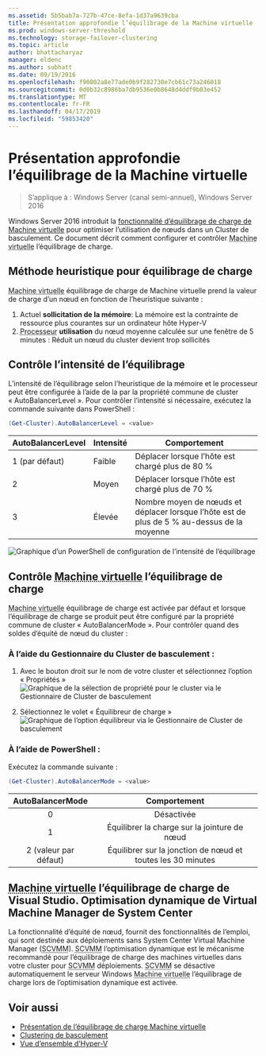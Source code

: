 ```yaml
---
ms.assetid: 5b5bab7a-727b-47ce-8efa-1d37a9639cba
title: Présentation approfondie l’équilibrage de la Machine virtuelle
ms.prod: windows-server-threshold
ms.technology: storage-failover-clustering
ms.topic: article
author: bhattacharyaz
manager: eldenc
ms.author: subhatt
ms.date: 09/19/2016
ms.openlocfilehash: f90802a8e77ade0b9f282730e7cb61c73a246018
ms.sourcegitcommit: 0d0b32c8986ba7db9536e0b8648d4ddf9b03e452
ms.translationtype: MT
ms.contentlocale: fr-FR
ms.lasthandoff: 04/17/2019
ms.locfileid: "59853420"
---
```

# <a name="virtual-machine-load-balancing-deep-dive"></a>Présentation approfondie l’équilibrage de la Machine virtuelle

> S’applique à : Windows Server (canal semi-annuel), Windows Server 2016

Windows Server 2016 introduit la [fonctionnalité d’équilibrage de charge de Machine virtuelle](vm-load-balancing-overview.md) pour optimiser l’utilisation de nœuds dans un Cluster de basculement. Ce document décrit comment configurer et contrôler <abbr title="machine virtuelle">Machine virtuelle</abbr> l’équilibrage de charge. 

## <a id="heuristics-for-balancing"></a>Méthode heuristique pour équilibrage de charge
<abbr title="machine virtuelle">Machine virtuelle</abbr> équilibrage de charge de Machine virtuelle prend la valeur de charge d’un nœud en fonction de l’heuristique suivante :
1. Actuel **sollicitation de la mémoire**: La mémoire est la contrainte de ressource plus courantes sur un ordinateur hôte Hyper-V
2. <abbr title="Unité centrale">Processeur</abbr> **utilisation** du nœud moyenne calculée sur une fenêtre de 5 minutes : Réduit un nœud du cluster devient trop sollicités

## <a id="controlling-aggressiveness-of-balancing"></a>Contrôle l’intensité de l’équilibrage
L’intensité de l’équilibrage selon l’heuristique de la mémoire et le processeur peut être configurée à l’aide de la par la propriété commune de cluster « AutoBalancerLevel ». Pour contrôler l’intensité si nécessaire, exécutez la commande suivante dans PowerShell :

```PowerShell
(Get-Cluster).AutoBalancerLevel = <value>
```

| AutoBalancerLevel | Intensité | Comportement |
|-------------------|----------------|----------|
| 1 (par défaut) | Faible | Déplacer lorsque l’hôte est chargé plus de 80 % |
| 2 | Moyen | Déplacer lorsque l’hôte est chargé plus de 70 % |
| 3 | Élevée | Nombre moyen de nœuds et déplacer lorsque l’hôte est de plus de 5 % au-dessus de la moyenne | 

![Graphique d’un PowerShell de configuration de l’intensité de l’équilibrage](media/vm-load-balancing/detailed-VM-load-balancing-1.jpg)

## <a name="controlling-abbr-titlevirtual-machinevmabbr-load-balancing"></a>Contrôle <abbr title="Machine virtuelle">Machine virtuelle</abbr> l’équilibrage de charge
<abbr title="machine virtuelle">Machine virtuelle</abbr> équilibrage de charge est activée par défaut et lorsque l’équilibrage de charge se produit peut être configuré par la propriété commune de cluster « AutoBalancerMode ». Pour contrôler quand des soldes d’équité de nœud du cluster :

### <a name="using-failover-cluster-manager"></a>À l’aide du Gestionnaire du Cluster de basculement :
1. Avec le bouton droit sur le nom de votre cluster et sélectionnez l’option « Propriétés »  
    ![Graphique de la sélection de propriété pour le cluster via le Gestionnaire de Cluster de basculement](media/vm-load-balancing/detailed-VM-load-balancing-2.jpg)

2.  Sélectionnez le volet « Équilibreur de charge »  
    ![Graphique de l’option équilibreur via le Gestionnaire de Cluster de basculement](media/vm-load-balancing/detailed-VM-load-balancing-3.jpg)

### <a name="using-powershell"></a>À l’aide de PowerShell :
Exécutez la commande suivante :
```powershell
(Get-Cluster).AutoBalancerMode = <value>
```

|AutoBalancerMode |Comportement| 
|:----------------:|:----------:|
|0| Désactivée| 
|1| Équilibrer la charge sur la jointure de nœud| 
|2 (valeur par défaut)| Équilibrer sur la jonction de nœud et toutes les 30 minutes |

## <a name="abbr-titlevirtual-machinevmabbr-load-balancing-vs-system-center-virtual-machine-manager-dynamic-optimization"></a><abbr title="Machine virtuelle">Machine virtuelle</abbr> l’équilibrage de charge de Visual Studio. Optimisation dynamique de Virtual Machine Manager de System Center
La fonctionnalité d’équité de nœud, fournit des fonctionnalités de l’emploi, qui sont destinée aux déploiements sans System Center Virtual Machine Manager (<abbr title="System Center Virtual Machine Manager">SCVMM</abbr>). <abbr title="System Center Virtual Machine Manager">SCVMM</abbr> l’optimisation dynamique est le mécanisme recommandé pour l’équilibrage de charge des machines virtuelles dans votre cluster pour <abbr title="System Center Virtual Machine Manager">SCVMM</abbr> déploiements. <abbr title="System Center Virtual Machine Manager">SCVMM</abbr> se désactive automatiquement le serveur Windows <abbr title="machine virtuelle">Machine virtuelle</abbr> l’équilibrage de charge lors de l’optimisation dynamique est activée.

## <a name="see-also"></a>Voir aussi
* [Présentation de l’équilibrage de charge Machine virtuelle](vm-load-balancing-overview.md)
* [Clustering de basculement](failover-clustering-overview.md)
* [Vue d’ensemble d’Hyper-V](../virtualization/hyper-v/Hyper-V-on-Windows-Server.md)
